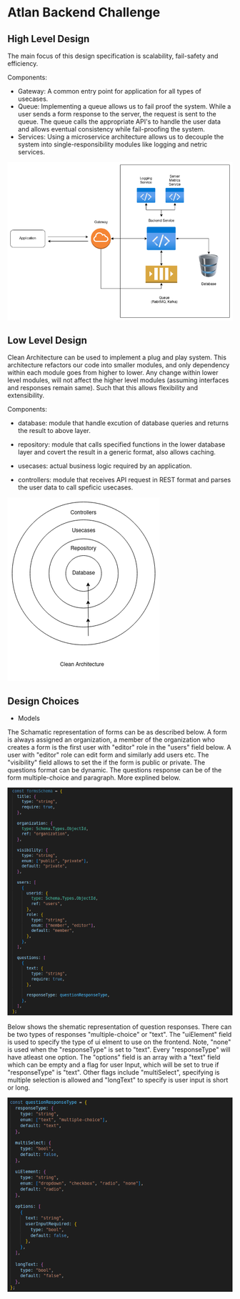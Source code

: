 # Atlan Backend Challenge

## High Level Design

The main focus of this design specification is scalability, fail-safety and efficiency.

Components:

- Gateway: A common entry point for application for all types of usecases.
- Queue: Implementing a queue allows us to fail proof the system. While a user sends a form response to the server, the request is sent to the queue. The queue calls the appropriate API's to handle the user data and allows eventual consistency while fail-proofing the system.
- Services: Using a microservice architecture allows us to decouple the system into single-responsibility modules like logging and netric services.


![](/doc/high_level_design.png)


## Low Level Design

Clean Architecture can be used to implement a plug and play system. This architecture refactors our code into smaller modules, and only dependency within each module goes from higher to lower. Any change within lower level modules, will not affect the higher level modules (assuming interfaces and responses remain same). Such that this allows flexibility and extensibility.

Components:

- database: module that handle excution of database queries and returns the result to above layer.

- repository: module that calls specified functions in the lower database layer and covert the result in a generic format, also allows caching.

- usecases: actual business logic required by an application.

- controllers: module that receives API request in REST format and parses the user data to call speficic usecases.

![](/doc/low_level_design.png)


## Design Choices

- Models


The Schamatic representation of forms can be as described below. A form is always assigned an organization, a member of the organization who creates a form is the first user with "editor" role in the "users" field below. A user with "editor" role can edit form and similarly add users etc. The "visibility" field allows to set the if the form is public or private. The questions format can be dynamic. The questions response can be of the form multiple-choice and paragraph. More explined below.

![](/doc/formsSchema.png)


Below shows the shematic representation of question responses. There can be two types of responses "multiple-choice" or "text". The "uiElement" field is used to specify the type of ui elment to use on the frontend. Note, "none" is used when the "responseType" is set to "text". Every "responseType" will have atleast one option. The "options" field is an array with a "text" field which can be empty and a flag for user Input, which will be set to true if "responseType" is "text". Other flags include "multiSelect", specifying is multiple selection is allowed and "longText" to specify is user input is short or long.  

![](/doc/questionResponseType.png)

